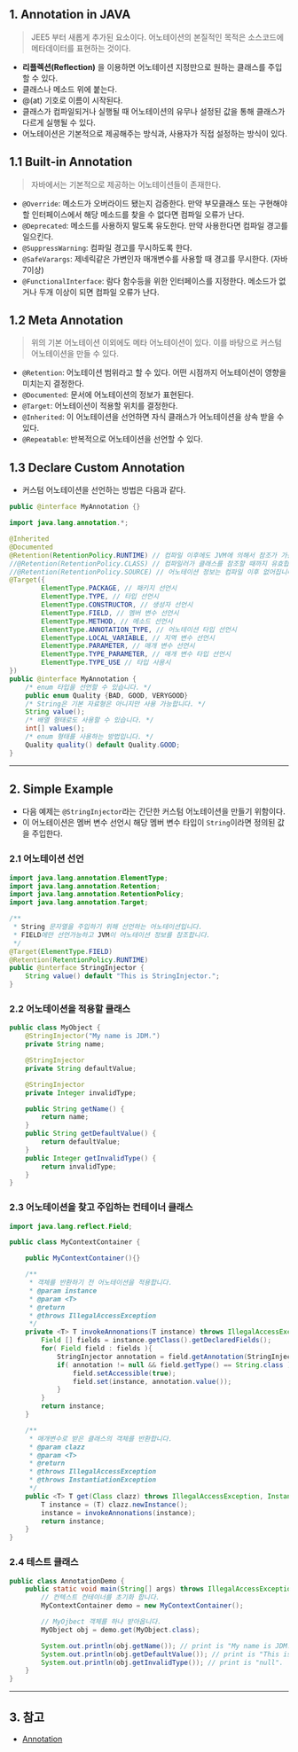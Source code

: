 ## 1. Annotation in JAVA
> JEE5 부터 새롭게 추가된 요소이다. 어노테이션의 본질적인 목적은 소스코드에 메타데이터를 표현하는 것이다.
- **리플렉션(Reflection)** 을 이용하면 어노테이션 지정만으로 원하는 클래스를 주입할 수 있다.
- 클래스나 메소드 위에 붙는다.
- @(at) 기호로 이름이 시작된다.
- 클래스가 컴파일되거나 실행될 때 어노테이션의 유무나 설정된 값을 통해 클래스가 다르게 실행될 수 있다.
- 어노테이션은 기본적으로 제공해주는 방식과, 사용자가 직접 설정하는 방식이 있다.

## 1.1 Built-in Annotation
> 자바에서는 기본적으로 제공하는 어노테이션들이 존재한다.
- ```@Override```: 메소드가 오버라이드 됐는지 검증한다. 만약 부모클래스 또는 구현해야할 인터페이스에서 해당 메소드를
찾을 수 없다면 컴파일 오류가 난다.
- ```@Deprecated```: 메소드를 사용하지 말도록 유도한다. 만약 사용한다면 컴파일 경고를 일으킨다.
- ```@SuppressWarning```: 컴파일 경고를 무시하도록 한다.
- ```@SafeVarargs```: 제네릭같은 가변인자 매개변수를 사용할 때 경고를 무시한다. (자바 7이상)
- ```@FunctionalInterface```: 람다 함수등을 위한 인터페이스를 지정한다. 메소드가 없거나 두개 이상이 되면 컴파일 오류가 난다.

## 1.2 Meta Annotation
> 위의 기본 어노테이션 이외에도 메타 어노테이션이 있다. 이를 바탕으로 커스텀 어노테이션을 만들 수 있다.
- ```@Retention```: 어노테이션 범위라고 할 수 있다. 어떤 시점까지 어노테이션이 영향을 미치는지 결정한다.
- ```@Documented```: 문서에 어노테이션의 정보가 표현된다.
- ```@Target```: 어노테이션이 적용할 위치를 결정한다.
- ```@Inherited```: 이 어노테이션을 선언하면 자식 클래스가 어노테이션을 상속 받을 수 있다.
- ```@Repeatable```: 반복적으로 어노테이션을 선언할 수 있다.

## 1.3 Declare Custom Annotation
- 커스텀 어노테이션을 선언하는 방법은 다음과 같다.
```JAVA
public @interface MyAnnotation {}
```
```JAVA
import java.lang.annotation.*;

@Inherited
@Documented
@Retention(RetentionPolicy.RUNTIME) // 컴파일 이후에도 JVM에 의해서 참조가 가능합니다.
//@Retention(RetentionPolicy.CLASS) // 컴파일러가 클래스를 참조할 때까지 유효합니다.
//@Retention(RetentionPolicy.SOURCE) // 어노테이션 정보는 컴파일 이후 없어집니다.
@Target({
        ElementType.PACKAGE, // 패키지 선언시
        ElementType.TYPE, // 타입 선언시
        ElementType.CONSTRUCTOR, // 생성자 선언시
        ElementType.FIELD, // 멤버 변수 선언시
        ElementType.METHOD, // 메소드 선언시
        ElementType.ANNOTATION_TYPE, // 어노테이션 타입 선언시
        ElementType.LOCAL_VARIABLE, // 지역 변수 선언시
        ElementType.PARAMETER, // 매개 변수 선언시
        ElementType.TYPE_PARAMETER, // 매개 변수 타입 선언시
        ElementType.TYPE_USE // 타입 사용시
})
public @interface MyAnnotation {
    /* enum 타입을 선언할 수 있습니다. */
    public enum Quality {BAD, GOOD, VERYGOOD}
    /* String은 기본 자료형은 아니지만 사용 가능합니다. */
    String value();
    /* 배열 형태로도 사용할 수 있습니다. */
    int[] values();
    /* enum 형태를 사용하는 방법입니다. */
    Quality quality() default Quality.GOOD;
}
```
***
## 2. Simple Example
- 다음 예제는 ```@StringInjector```라는 간단한 커스텀 어노테이션을 만들기 위함이다.
- 이 어노테이션은 멤버 변수 선언시 해당 멤버 변수 타입이 ```String```이라면 정의된 값을 주입한다.

### 2.1 어노테이션 선언
```JAVA
import java.lang.annotation.ElementType;
import java.lang.annotation.Retention;
import java.lang.annotation.RetentionPolicy;
import java.lang.annotation.Target;

/**
 * String 문자열을 주입하기 위해 선언하는 어노테이션입니다.
 * FIELD에만 선언가능하고 JVM이 어노테이션 정보를 참조합니다.
 */
@Target(ElementType.FIELD)
@Retention(RetentionPolicy.RUNTIME)
public @interface StringInjector {
    String value() default "This is StringInjector.";
}
```
### 2.2 어노테이션을 적용할 클래스
```JAVA
public class MyObject {
    @StringInjector("My name is JDM.")
    private String name;

    @StringInjector
    private String defaultValue;

    @StringInjector
    private Integer invalidType;

    public String getName() {
        return name;
    }
    public String getDefaultValue() {
        return defaultValue;
    }
    public Integer getInvalidType() {
        return invalidType;
    }
}
```
### 2.3 어노테이션을 찾고 주입하는 컨테이너 클래스
```JAVA
import java.lang.reflect.Field;

public class MyContextContainer {

    public MyContextContainer(){}

    /**
     * 객체를 반환하기 전 어노테이션을 적용합니다.
     * @param instance
     * @param <T>
     * @return
     * @throws IllegalAccessException
     */
    private <T> T invokeAnnonations(T instance) throws IllegalAccessException {
        Field [] fields = instance.getClass().getDeclaredFields();
        for( Field field : fields ){
            StringInjector annotation = field.getAnnotation(StringInjector.class);
            if( annotation != null && field.getType() == String.class ){
                field.setAccessible(true);
                field.set(instance, annotation.value());
            }
        }
        return instance;
    }

    /**
     * 매개변수로 받은 클래스의 객체를 반환합니다.
     * @param clazz
     * @param <T>
     * @return
     * @throws IllegalAccessException
     * @throws InstantiationException
     */
    public <T> T get(Class clazz) throws IllegalAccessException, InstantiationException {
        T instance = (T) clazz.newInstance();
        instance = invokeAnnonations(instance);
        return instance;
    }
}
```
### 2.4 테스트 클래스
```JAVA
public class AnnotationDemo {
    public static void main(String[] args) throws IllegalAccessException, InstantiationException {
        // 컨텍스트 컨테이너를 초기화 합니다.
        MyContextContainer demo = new MyContextContainer();

        // MyOjbect 객체를 하나 받아옵니다.
        MyObject obj = demo.get(MyObject.class);

        System.out.println(obj.getName()); // print is "My name is JDM."
        System.out.println(obj.getDefaultValue()); // print is "This is StringInjector."
        System.out.println(obj.getInvalidType()); // print is "null".
    }
}
```

***
## 3. 참고
- [Annotation](https://jdm.kr/blog/216)
